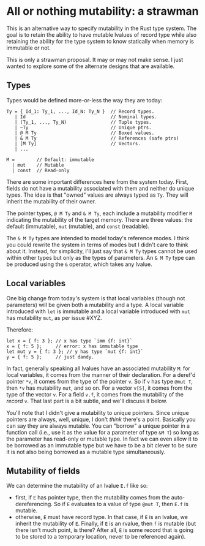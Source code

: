 # All or nothing mutability: a strawman

This is an alternative way to specify mutability in the Rust type
system. The goal is to retain the ability to have mutable lvalues of
record type while also retaining the ability for the type system to
know statically when memory is immutable or not.

This is only a strawman proposal.  It may or may not make sense.  I
just wanted to explore some of the alternate designs that are
available.

## Types

Types would be defined more-or-less the way they are today:

    Ty = { Id_1: Ty_1, ..., Id_N: Ty_N }  // Record types.
       | Id                               // Nominal types.
       | (Ty_1, ..., Ty_N)                // Tuple types.
       | ~Ty                              // Unique ptrs.
       | @ M Ty                           // Boxed values.
       | & M Ty                           // References (safe ptrs)
       | [M Ty]                           // Vectors.
       | ...

    M =        // Default: immutable
      | mut    // Mutable
      | const  // Read-only

There are some important differences here from the system today.
First, fields do not have a mutability associated with them and
neither do unique types.  The idea is that "owned" values are always
typed as `Ty`.  They will inherit the mutability of their owner.

The pointer types, `@ M Ty` and `& M Ty`, each include a mutability
modifier `M` indicating the mutability of the target memory.  There
are three values: the default (immutable), `mut` (mutable), and
`const` (readable).

The `& M Ty` types are intended to model today's reference modes.  I
think you could rewrite the system in terms of modes but I didn't care
to think about it.  Instead, for simplicity, I'll just say that `& M
Ty` types cannot be used within other types but only as the types of
parameters.  An `& M Ty` type can be produced using the `&` operator,
which takes any lvalue.

## Local variables

One big change from today's system is that local variables (though not
parameters) will be given both a mutability and a type.  A local
variable introduced with `let` is immutable and a local variable
introduced with `mut` has mutability `mut`, as per issue #XYZ.

Therefore:

    let x = { f: 3 }; // x has type `imm {f: int}`
    x = { f: 5 };     // error: x has immutable type
    let mut y = { f: 3 }; // y has type `mut {f: int}`
    y = { f: 5 };     // just dandy.
    
In fact, generally speaking all lvalues have an associated mutability
`M`: for local variables, it comes from the manner of their
declaration.  For a deref'd pointer `*v`, it comes from the type of
the pointer `v`.  So if `v` has type `@mut T`, then `*v` has
mutability `mut`, and so on.  For a vector `v[5]`, it comes from the
type of the vector `v`.  For a field `v.f`, it comes from the
mutability of the *record* `v`.  That last part is a bit subtle, and
we'll discuss it below.

You'll note that I didn't give a mutability to unique pointers.  Since
unique pointers are always, well, unique, I don't *think* there's a
point.  Basically you can say they are always mutable.  You can
"borrow" a unique pointer in a function call (i.e., use it as the
value for a parameter of type `&M T`) so long as the parameter has
read-only or mutable type.  In fact we can even allow it to be
borrowed as an immutable type but we have to be a bit clever to be
sure it is not also being borrowed as a mutable type simultaneously.

## Mutability of fields

We can determine the mutability of an lvalue `E.f` like so:

- first, if `E` has pointer type, then the mutability comes from the
  auto-dereferencing.  So if `E` evaluates to a value of type `@mut
  T`, then `E.f` is mutable.
- otherwise, `E` must have record type.  In that case, if `E` is an
  lvalue, we inherit the mutability of `E`.  Finally, if `E` is an
  rvalue, then `f` is mutable (but there isn't much point, is there?
  After all, `E` is some record that is going to be stored to a
  temporary location, never to be referenced again).

